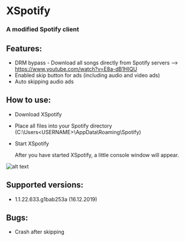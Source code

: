 # XSpotify

### A modified Spotify client


## Features:

- DRM bypass - Download all songs directly from Spotify servers --> https://www.youtube.com/watch?v=E8a-dB1HIQU
- Enabled skip button for ads (including audio and video ads)
- Auto skipping audio ads

## How to use:

- Download XSpotify 
- Place all files into your Spotify directory (C:\Users\<USERNAME>\AppData\Roaming\Spotify)
- Start XSpotify

  After you have started XSpotify, a little console window will appear. 
  
  
![alt text](https://i.imgur.com/uRwqF2L.png)
  
## Supported versions:

- 1.1.22.633.g1bab253a (16.12.2019)

## Bugs:

- Crash after skipping


